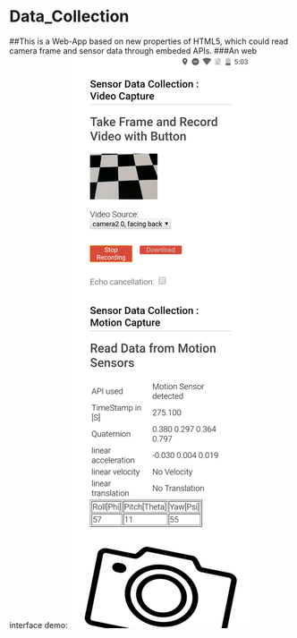 # Data_Collection
##This is a Web-App based on new properties of HTML5, which could read camera frame and sensor data through embeded APIs.
###An web interface demo:
![interface](web-interface.png)

